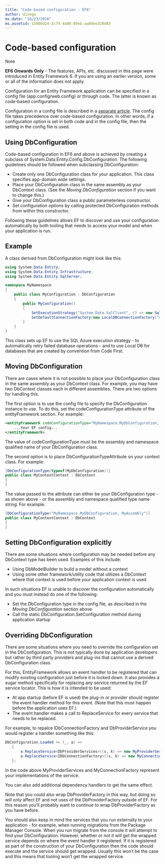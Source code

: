 ```yaml
---
title: "Code-based configuration - EF6"
author: divega
ms.date: "10/23/2016"
ms.assetid: 13886d24-2c74-4a00-89eb-aa0dee328d83
---
```

# Code-based configuration
> [!NOTE]
> **EF6 Onwards Only** - The features, APIs, etc. discussed in this page were introduced in Entity Framework 6. If you are using an earlier version, some or all of the information does not apply.  

Configuration for an Entity Framework application can be specified in a config file (app.config/web.config) or through code. The latter is known as code-based configuration.  

Configuration in a config file is described in a [separate article](config-file.md). The config file takes precedence over code-based configuration. In other words, if a configuration option is set in both code and in the config file, then the setting in the config file is used.  

## Using DbConfiguration  

Code-based configuration in EF6 and above is achieved by creating a subclass of System.Data.Entity.Config.DbConfiguration. The following guidelines should be followed when subclassing DbConfiguration:  

- Create only one DbConfiguration class for your application. This class specifies app-domain wide settings.  
- Place your DbConfiguration class in the same assembly as your DbContext class. (See the *Moving DbConfiguration* section if you want to change this.)  
- Give your DbConfiguration class a public parameterless constructor.  
- Set configuration options by calling protected DbConfiguration methods from within this constructor.  

Following these guidelines allows EF to discover and use your configuration automatically by both tooling that needs to access your model and when your application is run.  

## Example  

A class derived from DbConfiguration might look like this:  

``` csharp
using System.Data.Entity;
using System.Data.Entity.Infrastructure;
using System.Data.Entity.SqlServer;

namespace MyNamespace
{
    public class MyConfiguration : DbConfiguration
    {
        public MyConfiguration()
        {
            SetExecutionStrategy("System.Data.SqlClient", () => new SqlAzureExecutionStrategy());
            SetDefaultConnectionFactory(new LocalDBConnectionFactory("mssqllocaldb"));
        }
    }
}
```  

This class sets up EF to use the SQL Azure execution strategy - to automatically retry failed database operations - and to use Local DB for databases that are created by convention from Code First.  

## Moving DbConfiguration  

There are cases where it is not possible to place your DbConfiguration class in the same assembly as your DbContext class. For example, you may have two DbContext classes each in different assemblies. There are two options for handling this.  

The first option is to use the config file to specify the DbConfiguration instance to use. To do this, set the codeConfigurationType attribute of the entityFramework section. For example:  

``` xml
<entityFramework codeConfigurationType="MyNamespace.MyDbConfiguration, MyAssembly">
    ...Your EF config...
</entityFramework>
```  

The value of codeConfigurationType must be the assembly and namespace qualified name of your DbConfiguration class.  

The second option is to place DbConfigurationTypeAttribute on your context class. For example:  

``` csharp  
[DbConfigurationType(typeof(MyDbConfiguration))]
public class MyContextContext : DbContext
{
}
```  

The value passed to the attribute can either be your DbConfiguration type - as shown above - or the assembly and namespace qualified type name string. For example:  

``` csharp
[DbConfigurationType("MyNamespace.MyDbConfiguration, MyAssembly")]
public class MyContextContext : DbContext
{
}
```  

## Setting DbConfiguration explicitly  

There are some situations where configuration may be needed before any DbContext type has been used. Examples of this include:  

- Using DbModelBuilder to build a model without a context  
- Using some other framework/utility code that utilizes a DbContext where that context is used before your application context is used  

In such situations EF is unable to discover the configuration automatically and you must instead do one of the following:  

- Set the DbConfiguration type in the config file, as described in the *Moving DbConfiguration* section above
- Call the static DbConfiguration.SetConfiguration method during application startup  

## Overriding DbConfiguration  

There are some situations where you need to override the configuration set in the DbConfiguration. This is not typically done by application developers but rather by third party providers and plug-ins that cannot use a derived DbConfiguration class.  

For this, EntityFramework allows an event handler to be registered that can modify existing configuration just before it is locked down.  It also provides a sugar method specifically for replacing any service returned by the EF service locator. This is how it is intended to be used:  

- At app startup (before EF is used) the plug-in or provider should register the event handler method for this event. (Note that this must happen before the application uses EF.)  
- The event handler makes a call to ReplaceService for every service that needs to be replaced.  

For example, to repalce IDbConnectionFactory and DbProviderService you would register a handler something like this:  

``` csharp
DbConfiguration.Loaded += (_, a) =>
   {
       a.ReplaceService<DbProviderServices>((s, k) => new MyProviderServices(s));
       a.ReplaceService<IDbConnectionFactory>((s, k) => new MyConnectionFactory(s));
   };
```  

In the code above MyProviderServices and MyConnectionFactory represent your implementations of the service.  

You can also add additional dependency handlers to get the same effect.  

Note that you could also wrap DbProviderFactory in this way, but doing so will only affect EF and not uses of the DbProviderFactory outside of EF. For this reason you’ll probably want to continue to wrap DbProviderFactory as you have before.  

You should also keep in mind the services that you run externally to your application - for example, when running migrations from the Package Manager Console. When you run migrate from the console it will attempt to find your DbConfiguration. However, whether or not it will get the wrapped service depends on where the event handler it registered. If it is registered as part of the construction of your DbConfiguration then the code should execute and the service should get wrapped. Usually this won’t be the case and this means that tooling won’t get the wrapped service.  
